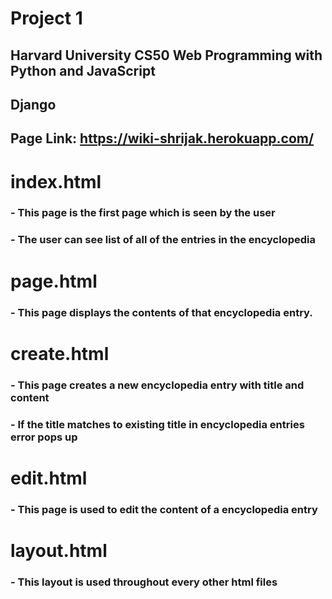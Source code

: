 # Project 1

## Harvard University CS50 Web Programming with Python and JavaScript

## Django

## Page Link: https://wiki-shrijak.herokuapp.com/

# index.html

### - This page is the first page which is seen by the user
### - The user can see list of all of the entries in the encyclopedia


# page.html

### - This page displays the contents of that encyclopedia entry.

# create.html

### - This page creates a new encyclopedia entry with title and content 
### - If the title matches to existing title in encyclopedia entries error pops up

# edit.html

### - This page is used to edit the content of a encyclopedia entry

# layout.html

### - This layout is used throughout every other html files
